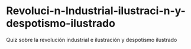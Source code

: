 # Revoluci-n-Industrial-ilustraci-n-y-despotismo-ilustrado
Quiz sobre la revolución industrial e ilustración y despotismo ilustrado
